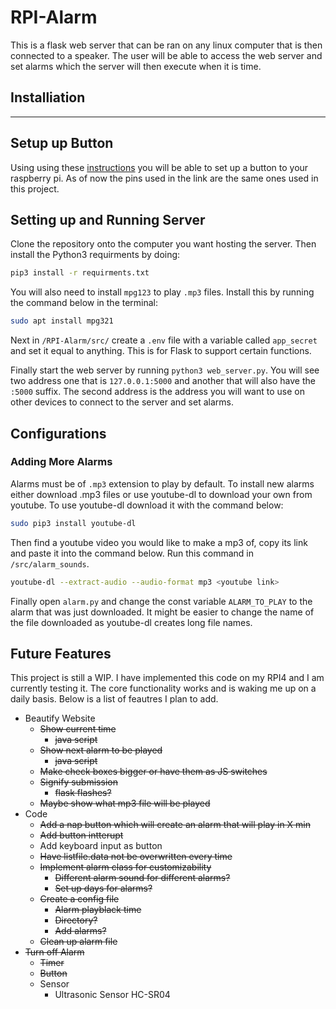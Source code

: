 # RPI-Alarm
This is a flask web server that can be ran on any linux computer that is then connected to a speaker. The user will be able to access the web server and set alarms which the server will then execute when it is time.

## Installiation 
---
## Setup up Button
Using using these [instructions](https://raspberrypihq.com/use-a-push-button-with-raspberry-pi-gpio/) you will be able to set up a button to your raspberry pi. As of now the pins used in the link are the same ones used in this project.

## Setting up and Running Server
Clone the repository onto the computer you want hosting the server. Then install the Python3 requirments by doing:

```bash
pip3 install -r requirments.txt
```

You will also need to install `mpg123` to play `.mp3` files. Install this by running the command below in the terminal:

```bash
sudo apt install mpg321
```

Next in `/RPI-Alarm/src/` create a `.env` file with a variable called `app_secret` and set it equal to anything. This is for Flask to support certain functions.

Finally start the web server by running `python3 web_server.py`. You will see two address one that is `127.0.0.1:5000` and another that will also have the `:5000` suffix. The second address is the address you will want to use on other devices to connect to the server and set alarms.

## Configurations

### Adding More Alarms

Alarms must be of `.mp3` extension to play by default. To install new alarms either download .mp3 files or use youtube-dl to download your own from youtube. To use youtube-dl download it with the command below:

```bash
sudo pip3 install youtube-dl
```

Then find a youtube video you would like to make a mp3 of, copy its link and paste it into the command below. Run this command in `/src/alarm_sounds`.

```bash
youtube-dl --extract-audio --audio-format mp3 <youtube link>
```
Finally open `alarm.py` and change the const variable `ALARM_TO_PLAY` to the alarm that was just downloaded. It might be easier to change the name of the file downloaded as youtube-dl creates long file names.

## Future Features

This project is still a WIP. I have implemented this code on my RPI4 and I am currently testing it. The core functionality works and is waking me up on a daily basis. Below is a list of feautres I plan to add.

- Beautify Website
    - ~~Show current time~~
        - ~~java script~~
    - ~~Show next alarm to be played~~
        - ~~java script~~
    - ~~Make check boxes bigger or have them as JS switches~~
    - ~~Signify submission~~
        - ~~flask flashes?~~
    - ~~Maybe show what mp3 file will be played~~
- Code
    - ~~Add a nap button which will create an alarm that will play in X min~~
    - ~~Add button intterupt~~
    - Add keyboard input as button 
    - ~~Have listfile.data not be overwritten every time~~
    - ~~Implement alarm class for customizability~~
        - ~~Different alarm sound for different alarms?~~
        - ~~Set up days for alarms?~~
    - ~~Create a config file~~ 
        - ~~Alarm playblack time~~
        - ~~Directory?~~
        - ~~Add alarms?~~
    - ~~Clean up alarm file~~
- ~~Turn off Alarm~~
    - ~~Timer~~
    - ~~Button~~
    - Sensor
        - Ultrasonic Sensor HC-SR04
    



